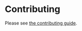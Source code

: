 # Contributing

Please see [the contributing guide](<https://softboiler.github.io/boilerdata/contributing.html>).
